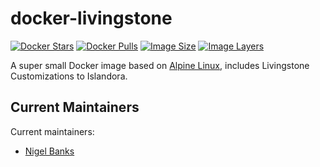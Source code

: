 # docker-livingstone

[![Docker Stars](https://img.shields.io/docker/stars/livingstoneonline/livingstone.svg)][hub]
[![Docker Pulls](https://img.shields.io/docker/pulls/livingstoneonline/livingstone.svg)][hub]
[![Image Size](https://img.shields.io/imagelayers/image-size/livingstoneonline/livingstone/latest.svg)](https://imagelayers.io/?images=livingstoneonline/livingstone:latest)
[![Image Layers](https://img.shields.io/imagelayers/layers/livingstoneonline/livingstone/latest.svg)](https://imagelayers.io/?images=livingstoneonline/livingstone:latest)

A super small Docker image based on [Alpine Linux][alpine], includes Livingstone Customizations to Islandora.

## Current Maintainers

Current maintainers:

* [Nigel Banks](https://github.com/nigelgbanks)

[alpine]: http://alpinelinux.org/
[hub]: https://hub.docker.com/r/livingstoneonline/livingstone/
